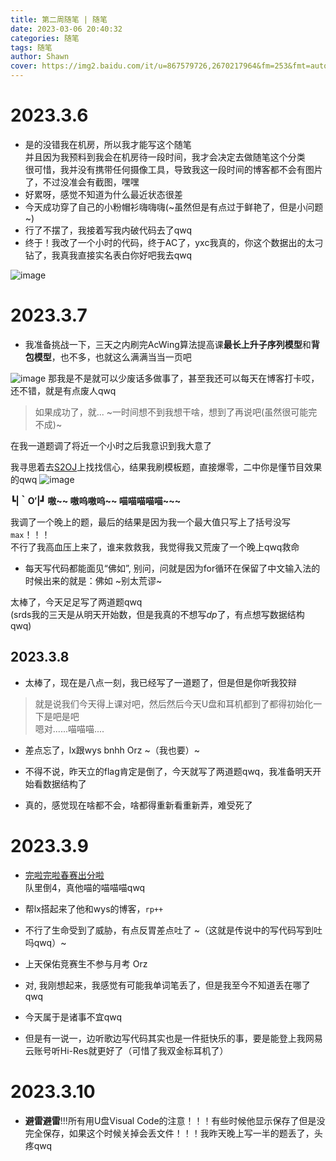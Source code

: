 ```yaml
---
title: 第二周随笔 | 随笔
date: 2023-03-06 20:40:32
categories: 随笔
tags: 随笔
author: Shawn
cover: https://img2.baidu.com/it/u=867579726,2670217964&fm=253&fmt=auto&app=120&f=JPEG?w=1280&h=800
---
```

# 2023.3.6
+ 是的没错我在机房，所以我才能写这个随笔\
并且因为我预料到我会在机房待一段时间，我才会决定去做随笔这个分类\
很可惜，我并没有携带任何摄像工具，导致我这一段时间的博客都不会有图片了，不过没准会有截图，嘿嘿
+ 好累呀，感觉不知道为什么最近状态很差
+ 今天成功穿了自己的小粉帽衫嗨嗨嗨(~虽然但是有点过于鲜艳了，但是小问题~)
+ 行了不摆了，我接着写我内破代码去了qwq
+ 终于！我改了一个小时的代码，终于AC了，yxc我真的，你这个数据出的太刁钻了，我真我直接实名表白你好吧我去qwq

![image](https://user-images.githubusercontent.com/97796289/223109314-0b6eb630-c7e1-4c1d-835c-21e8ad220c1a.png)

# 2023.3.7
+ 我准备挑战一下，三天之内刷完AcWing算法提高课**最长上升子序列模型**和**背包模型**，也不多，也就这么满满当当一页吧

![image](https://user-images.githubusercontent.com/97796289/223407494-a6baedfb-f242-4392-b788-bcf0ac3471db.png)
那我是不是就可以少废话多做事了，甚至我还可以每天在博客打卡哎，还不错，就是有点废人qwq
>如果成功了，就... ~一时间想不到我想干啥，想到了再说吧(虽然很可能完不成)~

在我一道题调了将近一个小时之后我意识到我大意了

我寻思着去[S2OJ](https://sjzezoj.com/)上找找信心，结果我刷模板题，直接爆零，二中你是懂节目效果的qwq
![image](https://user-images.githubusercontent.com/97796289/223430298-e96af39c-884c-40e8-ad9f-a06d6638dc6d.png)

**┗|｀O′|┛ 嗷~~ 嗷呜嗷呜~~ 喵喵喵喵喵~~~**

我调了一个晚上的题，最后的结果是因为我一个最大值只写上了括号没写`max`！！！\
不行了我高血压上来了，谁来救救我，我觉得我又荒废了一个晚上qwq救命

+ 每天写代码都能面见“佛如”, 别问，问就是因为for循环在保留了中文输入法的时候出来的就是：佛如 ~别太荒谬~

太棒了，今天足足写了两道题qwq\
(srds我的三天是从明天开始数，但是我真的不想写$dp$了，有点想写数据结构qwq)

## 2023.3.8
+ 太棒了，现在是八点一刻，我已经写了一道题了，但是但是你听我狡辩

> 就是说我们今天得上课对吧，然后然后今天U盘和耳机都到了都得初始化一下是吧是吧\
  嗯对......喵喵喵....

+ 差点忘了，lx跟wys bnhh Orz ~（我也要）~

+ 不得不说，昨天立的flag肯定是倒了，今天就写了两道题qwq，我准备明天开始看数据结构了

+ 真的，感觉现在啥都不会，啥都得重新看重新弄，难受死了

# 2023.3.9

+ [完啦完啦春赛出分啦](https://share.baoshuo.dev/temp/NOI2023%E6%98%A5%E5%AD%A3%E6%B5%8B%E8%AF%95%E6%88%90%E7%BB%A9-%E6%B2%B3%E5%8C%97%E7%9C%81.xlsx)\
队里倒4，真他喵的喵喵喵qwq

+ 帮lx搭起来了他和wys的博客，`rp++`
+ 不行了生命受到了威胁，有点反胃差点吐了 ~（这就是传说中的写代码写到吐吗qwq）~
+ 上天保佑竞赛生不参与月考 Orz

+ 对, 我刚想起来，我感觉有可能我单词笔丢了，但是我至今不知道丢在哪了qwq

+ 今天属于是诸事不宜qwq
+ 但是有一说一，边听歌边写代码其实也是一件挺快乐的事，要是能登上我网易云账号听Hi-Res就更好了（可惜了我双金标耳机了）

# 2023.3.10

+ **避雷避雷**!!!所有用U盘Visual Code的注意！！！有些时候他显示保存了但是没完全保存，如果这个时候关掉会丢文件！！！我昨天晚上写一半的题丢了，头疼qwq

